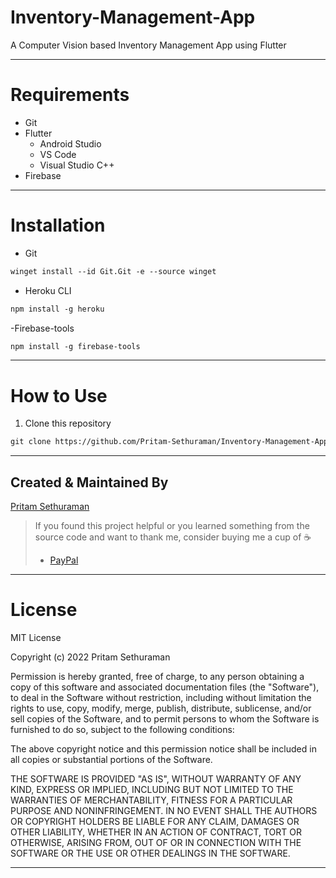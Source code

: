 # Inventory-Management-App
A Computer Vision based Inventory Management App using Flutter

---

# Requirements
- Git
- Flutter
  - Android Studio
  - VS Code
  - Visual Studio C++
- Firebase 

---

# Installation
- Git
```html
winget install --id Git.Git -e --source winget
```

- Heroku CLI
```html
npm install -g heroku
```

-Firebase-tools
```html
npm install -g firebase-tools
```


---

# How to Use

1. Clone this repository 
```html
git clone https://github.com/Pritam-Sethuraman/Inventory-Management-App.git
```

---

## Created & Maintained By

[Pritam Sethuraman](https://github.com/pritam-sethuraman)

> If you found this project helpful or you learned something from the source code and want to thank me, consider buying me a cup of :coffee:
>
> - [PayPal](https://paypal.me/pritam2500/)

---

# License
MIT License

Copyright (c) 2022 Pritam Sethuraman

Permission is hereby granted, free of charge, to any person obtaining a copy
of this software and associated documentation files (the "Software"), to deal
in the Software without restriction, including without limitation the rights
to use, copy, modify, merge, publish, distribute, sublicense, and/or sell
copies of the Software, and to permit persons to whom the Software is
furnished to do so, subject to the following conditions:

The above copyright notice and this permission notice shall be included in all
copies or substantial portions of the Software.

THE SOFTWARE IS PROVIDED "AS IS", WITHOUT WARRANTY OF ANY KIND, EXPRESS OR
IMPLIED, INCLUDING BUT NOT LIMITED TO THE WARRANTIES OF MERCHANTABILITY,
FITNESS FOR A PARTICULAR PURPOSE AND NONINFRINGEMENT. IN NO EVENT SHALL THE
AUTHORS OR COPYRIGHT HOLDERS BE LIABLE FOR ANY CLAIM, DAMAGES OR OTHER
LIABILITY, WHETHER IN AN ACTION OF CONTRACT, TORT OR OTHERWISE, ARISING FROM,
OUT OF OR IN CONNECTION WITH THE SOFTWARE OR THE USE OR OTHER DEALINGS IN THE
SOFTWARE.

---
